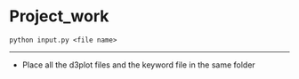 # Project_work

```
python input.py <file name>
```

------

- Place all the d3plot files and the keyword file in the same folder